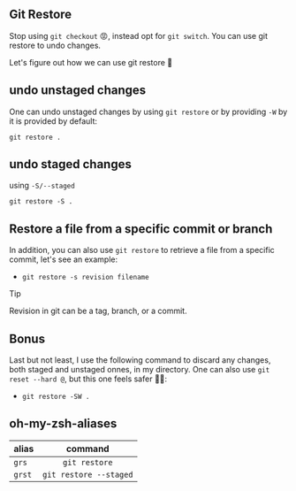## Git Restore

Stop using `git checkout` 😡, instead opt for `git switch`. You can use git restore to undo changes.

Let's figure out how we can use git restore :rocket:

## undo unstaged changes

One can undo unstaged changes by using `git restore` or by providing `-W` by it is provided by default:

```shell
git restore .
```

## undo staged changes

using `-S/--staged`

```shell
git restore -S .
```

## Restore a file from a specific commit or branch

In addition, you can also use `git restore` to retrieve a file from a specific commit, let's see an example:

- `git restore -s revision filename`  

> [!TIP]
>
> Revision in git can be a tag, branch, or a commit.

## Bonus

Last but not least, I use the following command to discard any changes, both staged and unstaged onnes, in my directory. One can also use `git reset --hard @`, but this one feels safer :man_shrugging::

- `git restore -SW .`

## oh-my-zsh-aliases

| alias  |        command         |
| ------ | :--------------------: |
| `grs`  |     `git restore`      |
| `grst` | `git restore --staged` |

 	
